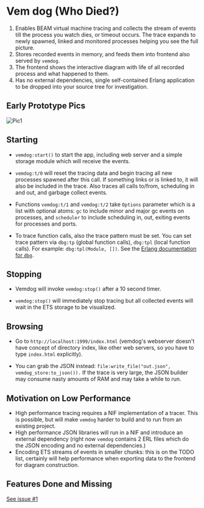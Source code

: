 # Vem dog (Who Died?)

1. Enables BEAM virtual machine tracing and collects the stream of events till the process
   you watch dies, or timeout occurs. The trace expands to newly spawned, linked and monitored processes helping you see
   the full picture.
2. Stores recorded events in memory, and feeds them into frontend also served by `vemdog`.
3. The frontend shows the interactive diagram with life of all recorded process and what happened to them.
4. Has no external dependencies, single self-contained Erlang application to be dropped into your source tree
   for investigation.

## Early Prototype Pics

![Pic1](https://github.com/kvakvs/vemdog/assets/288724/51f01bdb-8084-4bfc-8c56-dfa7fb033800)

## Starting

* `vemdog:start()` to start the app, including web server and a simple storage module which will receive the events.

* `vemdog:t/0` will reset the tracing data and begin tracing all new processes spawned after this call. If
  something links or is linked to, it will also be included in the trace. Also traces all calls to/from, scheduling in
  and out, and garbage collect events.

* Functions `vemdog:t/1` and `vemdog:t/2` take `Options` parameter which is a list with optional
  atoms: `gc` to include minor and major gc events on processes, and `scheduler` to include scheduling in, out, exiting
  events for processes and ports.

* To trace function calls, also the trace pattern must be set. You can set trace pattern via `dbg:tp` (global function
  calls), `dbg:tpl` (local function calls). For example: `dbg:tpl(Module, [])`. See
  the [Erlang documentation for `dbg`](https://www.erlang.org/doc/man/dbg.html#tp-2).

## Stopping

* Vemdog will invoke `vemdog:stop()` after a 10 second timer.

* `vemdog:stop()` will immediately stop tracing but all collected events will wait in the ETS storage to be
  visualized.

## Browsing

* Go to `http://localhost:1999/index.html` (vemdog's webserver doesn't have concept of directory index, like other web
  servers, so you have to type `index.html` explicitly).

* You can grab the JSON instead: `file:write_file("out.json", vemdog_store:to_json()).` If the trace is very large, the
  JSON builder may consume nasty amounts of RAM and may take a while to run.

## Motivation on Low Performance

* High performance tracing requires a NIF implementation of a tracer. This is possible, but will make `vemdog` harder to
  build and to run from an existing project.
* High performance JSON libraries will run in a NIF and introduce an external dependency (right now `vemdog` contains 2
  ERL files which do the JSON encoding and no external dependencies.)
* Encoding ETS streams of events in smaller chunks: this is on the TODO list, certainly will help performance when
  exporting data to the frontend for diagram construction.

## Features Done and Missing

[See issue #1](https://github.com/kvakvs/vemdog/issues/1)